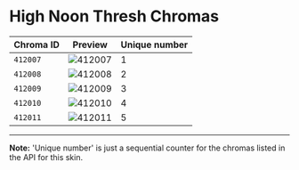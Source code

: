 # High Noon Thresh Chromas

| Chroma ID | Preview | Unique number |
|---|---|---|
| `412007` | ![412007](https://raw.communitydragon.org/latest/plugins/rcp-be-lol-game-data/global/default/v1/champion-chroma-images/412/412007.png) | 1 |
| `412008` | ![412008](https://raw.communitydragon.org/latest/plugins/rcp-be-lol-game-data/global/default/v1/champion-chroma-images/412/412008.png) | 2 |
| `412009` | ![412009](https://raw.communitydragon.org/latest/plugins/rcp-be-lol-game-data/global/default/v1/champion-chroma-images/412/412009.png) | 3 |
| `412010` | ![412010](https://raw.communitydragon.org/latest/plugins/rcp-be-lol-game-data/global/default/v1/champion-chroma-images/412/412010.png) | 4 |
| `412011` | ![412011](https://raw.communitydragon.org/latest/plugins/rcp-be-lol-game-data/global/default/v1/champion-chroma-images/412/412011.png) | 5 |

---

**Note:** 'Unique number' is just a sequential counter for the chromas listed in the API for this skin.